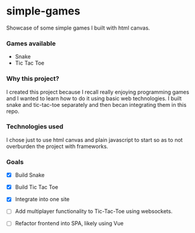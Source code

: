# simple-games
Showcase of some simple games I built with html canvas. 

### Games available
- Snake
- Tic Tac Toe

### Why this project?
I created this project because I recall really enjoying programming games and I wanted to learn how to do it using basic web technologies. I built snake and tic-tac-toe separately and then becan integrating them in this repo.

### Technologies used
I chose just to use html canvas and plain javascript to start so as to not overburden the project with frameworks. 

### Goals
- [x] Build Snake 
- [x] Build Tic Tac Toe
- [x] Integrate into one site
- [ ] Add multiplayer functionality to Tic-Tac-Toe using websockets. 
- [ ] Refactor frontend into SPA, likely using Vue

